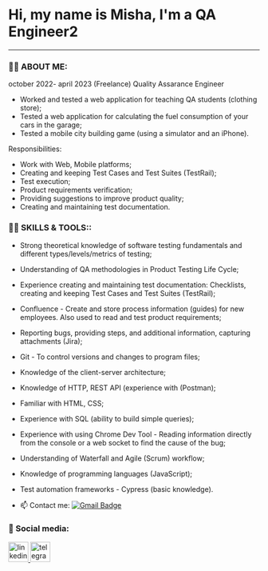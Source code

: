 # Hi, my name is Misha, I'm a QA Engineer2
---
### :man_technologist: ABOUT ME:

october 2022- april 2023 (Freelance) Quality Assarance Engineer

- Worked and tested a web application for teaching QA students (clothing store);
- Tested a web application for calculating the fuel consumption of your cars in the garage;
- Tested a mobile city building game (using a simulator and an iPhone).

Responsibilities:
- Work with Web, Mobile platforms;
- Creating and keeping Test Cases and Test Suites (TestRail);
- Test execution;
- Product requirements verification;
- Providing suggestions to improve product quality;
- Creating and maintaining test documentation.

### :man_technologist: SKILLS & TOOLS::
- Strong theoretical knowledge of software testing fundamentals and
different types/levels/metrics of testing;
- Understanding of QA methodologies in Product Testing Life Cycle;
- Experience creating and maintaining test documentation: Checklists,
creating and keeping Test Cases and Test Suites (TestRail);
- Confluence - Create and store process information (guides) for new
employees. Also used to read and test product requirements;
- Reporting bugs, providing steps, and additional information,
capturing attachments (Jira);
- Git - To control versions and changes to program files;
- Knowledge of the client-server architecture;
- Knowledge of HTTP, REST API (experience with (Postman);
- Familiar with HTML, CSS;
- Experience with SQL (ability to build simple queries);
- Experience with using Chrome Dev Tool - Reading information
directly from the console or a web socket to find the cause of the
bug;
- Understanding of Waterfall and Agile (Scrum) workflow;
- Knowledge of programming languages (JavaScript);
- Test automation frameworks - Cypress (basic knowledge).

- :mailbox: Contact me: [![Gmail Badge](https://img.shields.io/badge/-Gmail-red?style=flat&logo=Gmail&logoColor=white)](mailto:alexeyf08@gmail.com)

### 🤝 Social media:
  <div id="badges">
    <a href="https://www.linkedin.com/in/"https://www.linkedin.com/in/misha-p/" target="_blank">
      <img src="https://cdn-icons-png.flaticon.com/512/2504/2504799.png" width="40" height="40" alt="linkedin" />
    </a>
  <a href="https://t.me/MishaMost1" target="_blank">
      <img src="https://cdn-icons-png.flaticon.com/512/2111/2111646.png" width="40" height="40" alt="telegram group" />
    </a>
